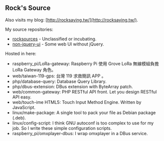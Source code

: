 Rock's Source
-------------

Also visits my blog: [http://rocksaying.tw/](http://rocksaying.tw/).

My source repositories:

* [rocksources](https://github.com/shirock/rocksources) - Unclassified or incubating.
* [non-jquery-ui](https://github.com/shirock/non-jquery-ui) - Some web UI without jQuery.

Hosted in here:

* raspberry_pi/LoRa-gateway: Raspberry Pi 使用 Grove LoRa 無線模組負擔 LoRa Gateway 角色。
* web/taiwan-119-gps: 台灣 119 求救簡訊 APP 。
* php/database-query: Database Query Library.
* php/dbus-extension: DBus extension with ByteArray patch.
* web/common-gateway: PHP RESTful API front. Let you design RESTful API easy.
* web/touch-ime HTML5: Touch Input Method Engine. Written by JavaScript.
* linux/make-package: A single tool to pack your file as Debian package (.deb).
* linux/config-script: I think GNU autoconf is too complex to use for my job. So I write these simple configuration scripts.
* raspberry_pi/omxplayer-dbus: I wrap omxplayer in a DBus service.
